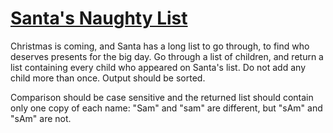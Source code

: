 # [Santa's Naughty List](https://www.codewars.com/kata/5a0b4dc2ffe75f72f70000ef) #

Christmas is coming, and Santa has a long list to go through, to find who deserves presents for the big day. Go through a list of children, and return a list containing every child who appeared on Santa's list. Do not add any child more than once. Output should be sorted.

Comparison should be case sensitive and the returned list should contain only one copy of each name: "Sam" and "sam" are different, but "sAm" and "sAm" are not.
